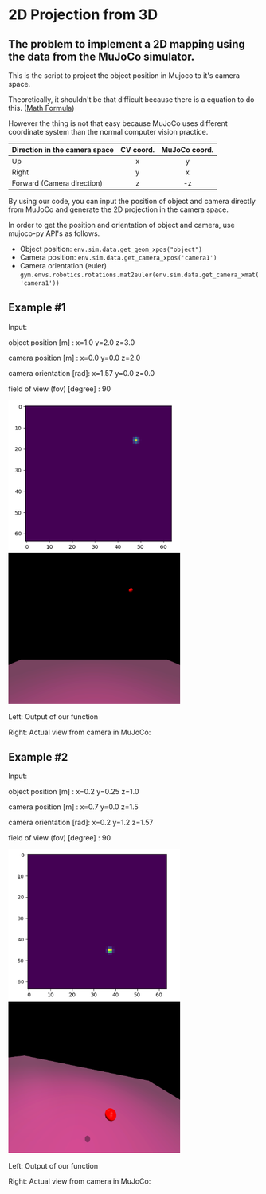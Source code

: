 # 2D Projection from 3D

## The problem to implement a 2D mapping using the data from the MuJoCo simulator. 

This is the script to project the object position in Mujoco to it's camera space.

Theoretically, it shouldn't be that difficult because there is a equation to do this. ([Math Formula](https://en.wikipedia.org/wiki/3D_projection#Mathematical_formula))

However the thing is not that easy because MuJoCo uses different coordinate system than the normal computer vision practice.

| Direction in the camera space | CV coord. | MuJoCo coord. |
|-------------------------------|:---------:|:-------------:|
|               Up              |     x     |       y       |
|             Right             |     y     |       x       |
|  Forward  (Camera direction)  |     z     |       -z      |



By using our code, you can input the position of object and camera directly from MuJoCo and generate the 2D projection in the camera space.


In order to get the position and orientation of object and camera, use mujoco-py API's as follows.

* Object position: `env.sim.data.get_geom_xpos("object")`
* Camera position: `env.sim.data.get_camera_xpos('camera1')`
* Camera orientation (euler) `gym.envs.robotics.rotations.mat2euler(env.sim.data.get_camera_xmat('camera1'))`       


## Example #1

Input:

object position [m]     : x=1.0 y=2.0 z=3.0

camera position [m]     : x=0.0 y=0.0 z=2.0

camera orientation [rad]: x=1.57 y=0.0 z=0.0

field of view (fov) [degree] : 90


<p>
  <img width="345" height="304" src="./imgs/eg1_pred.png">
  <img width="345" height="304" src="./imgs/eg1_mujoco.png">
</p>

Left: Output of our function

Right: Actual view from camera in MuJoCo:


## Example #2

Input:

object position [m]     : x=0.2 y=0.25 z=1.0

camera position [m]     : x=0.7 y=0.0 z=1.5

camera orientation [rad]: x=0.2 y=1.2 z=1.57

field of view (fov) [degree] : 90


<p>
  <img width="345" height="304" src="./imgs/eg2_pred.png">
  <img width="345" height="304" src="./imgs/eg2_mujoco.png">
</p>

Left: Output of our function

Right: Actual view from camera in MuJoCo:
